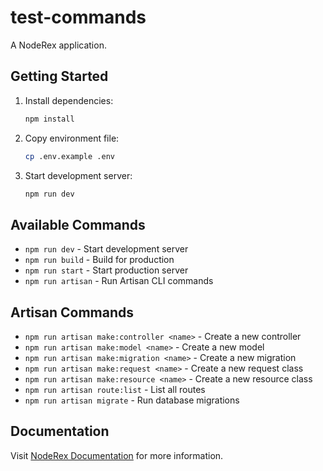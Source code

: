 # test-commands

A NodeRex application.

## Getting Started

1. Install dependencies:
   ```bash
   npm install
   ```

2. Copy environment file:
   ```bash
   cp .env.example .env
   ```

3. Start development server:
   ```bash
   npm run dev
   ```

## Available Commands

- `npm run dev` - Start development server
- `npm run build` - Build for production
- `npm run start` - Start production server
- `npm run artisan` - Run Artisan CLI commands

## Artisan Commands

- `npm run artisan make:controller <name>` - Create a new controller
- `npm run artisan make:model <name>` - Create a new model
- `npm run artisan make:migration <name>` - Create a new migration
- `npm run artisan make:request <name>` - Create a new request class
- `npm run artisan make:resource <name>` - Create a new resource class
- `npm run artisan route:list` - List all routes
- `npm run artisan migrate` - Run database migrations

## Documentation

Visit [NodeRex Documentation](https://github.com/arslanbht/noderex) for more information.